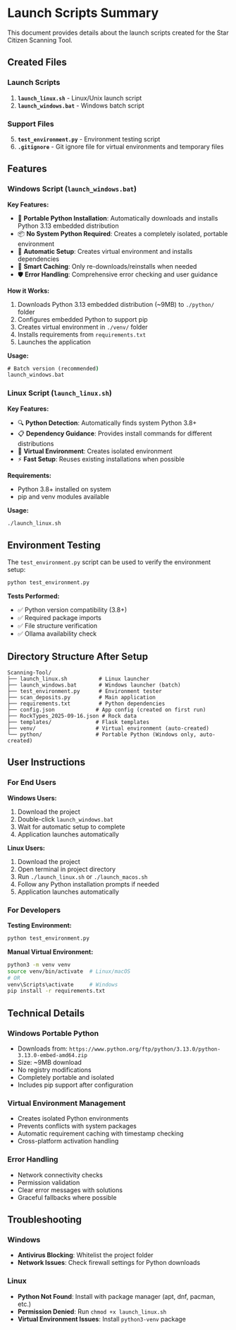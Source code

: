 # Launch Scripts Summary

This document provides details about the launch scripts created for the Star Citizen Scanning Tool.

## Created Files

### Launch Scripts
1. **`launch_linux.sh`** - Linux/Unix launch script
2. **`launch_windows.bat`** - Windows batch script  

### Support Files
5. **`test_environment.py`** - Environment testing script
6. **`.gitignore`** - Git ignore file for virtual environments and temporary files

## Features

### Windows Script (`launch_windows.bat`)

**Key Features:**
- 🐍 **Portable Python Installation**: Automatically downloads and installs Python 3.13 embedded distribution
- 📦 **No System Python Required**: Creates a completely isolated, portable environment
- 🔧 **Automatic Setup**: Creates virtual environment and installs dependencies
- 💾 **Smart Caching**: Only re-downloads/reinstalls when needed
- 🛡️ **Error Handling**: Comprehensive error checking and user guidance

**How it Works:**
1. Downloads Python 3.13 embedded distribution (~9MB) to `./python/` folder
2. Configures embedded Python to support pip
3. Creates virtual environment in `./venv/` folder
4. Installs requirements from `requirements.txt`
5. Launches the application

**Usage:**
```cmd
# Batch version (recommended)
launch_windows.bat
```

### Linux Script (`launch_linux.sh`)

**Key Features:**
- 🔍 **Python Detection**: Automatically finds system Python 3.8+
- 📋 **Dependency Guidance**: Provides install commands for different distributions
- 🔧 **Virtual Environment**: Creates isolated environment
- ⚡ **Fast Setup**: Reuses existing installations when possible

**Requirements:**
- Python 3.8+ installed on system
- pip and venv modules available

**Usage:**
```bash
./launch_linux.sh
```

## Environment Testing

The `test_environment.py` script can be used to verify the environment setup:

```bash
python test_environment.py
```

**Tests Performed:**
- ✅ Python version compatibility (3.8+)
- ✅ Required package imports
- ✅ File structure verification
- ✅ Ollama availability check

## Directory Structure After Setup

```
Scanning-Tool/
├── launch_linux.sh          # Linux launcher
├── launch_windows.bat       # Windows launcher (batch)
├── test_environment.py      # Environment tester
├── scan_deposits.py         # Main application
├── requirements.txt         # Python dependencies
├── config.json             # App config (created on first run)
├── RockTypes_2025-09-16.json # Rock data
├── templates/              # Flask templates
├── venv/                   # Virtual environment (auto-created)
└── python/                 # Portable Python (Windows only, auto-created)
```

## User Instructions

### For End Users

**Windows Users:**
1. Download the project
2. Double-click `launch_windows.bat`
3. Wait for automatic setup to complete
4. Application launches automatically

**Linux Users:**
1. Download the project
2. Open terminal in project directory
3. Run `./launch_linux.sh` or `./launch_macos.sh`
4. Follow any Python installation prompts if needed
5. Application launches automatically

### For Developers

**Testing Environment:**
```bash
python test_environment.py
```

**Manual Virtual Environment:**
```bash
python3 -m venv venv
source venv/bin/activate  # Linux/macOS
# OR
venv\Scripts\activate     # Windows
pip install -r requirements.txt
```

## Technical Details

### Windows Portable Python
- Downloads from: `https://www.python.org/ftp/python/3.13.0/python-3.13.0-embed-amd64.zip`
- Size: ~9MB download
- No registry modifications
- Completely portable and isolated
- Includes pip support after configuration

### Virtual Environment Management
- Creates isolated Python environments
- Prevents conflicts with system packages
- Automatic requirement caching with timestamp checking
- Cross-platform activation handling

### Error Handling
- Network connectivity checks
- Permission validation
- Clear error messages with solutions
- Graceful fallbacks where possible

## Troubleshooting

### Windows
- **Antivirus Blocking**: Whitelist the project folder
- **Network Issues**: Check firewall settings for Python downloads

### Linux
- **Python Not Found**: Install with package manager (apt, dnf, pacman, etc.)
- **Permission Denied**: Run `chmod +x launch_linux.sh`
- **Virtual Environment Issues**: Install `python3-venv` package
